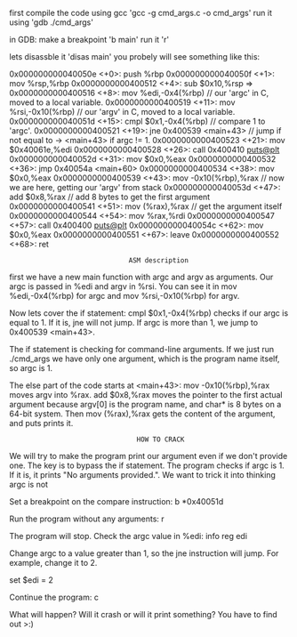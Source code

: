 first compile the code using gcc 'gcc -g cmd_args.c -o cmd_args'
run it using 'gdb ./cmd_args'

in GDB:
make a breakpoint 'b main'
run it 'r'

lets disassble it 'disas main'
you probely will see something like this:

   0x000000000040050e <+0>:	push   %rbp
   0x000000000040050f <+1>:	mov    %rsp,%rbp
   0x0000000000400512 <+4>:	sub    $0x10,%rsp
=> 0x0000000000400516 <+8>:	mov    %edi,-0x4(%rbp)         // our 'argc' in C, moved to a local variable.
   0x0000000000400519 <+11>:	mov    %rsi,-0x10(%rbp)        // our 'argv' in C, moved to a local variable.
   0x000000000040051d <+15>:	cmpl   $0x1,-0x4(%rbp)         // compare 1 to 'argc'.
   0x0000000000400521 <+19>:	jne    0x400539 <main+43>      // jump if not equal to -> <main+43> if argc != 1.
   0x0000000000400523 <+21>:	mov    $0x40061e,%edi
   0x0000000000400528 <+26>:	call   0x400410 <puts@plt>
   0x000000000040052d <+31>:	mov    $0x0,%eax
   0x0000000000400532 <+36>:	jmp    0x40054a <main+60>
   0x0000000000400534 <+38>:	mov    $0x0,%eax
   0x0000000000400539 <+43>:	mov    -0x10(%rbp),%rax        // now we are here, getting our 'argv' from stack
   0x000000000040053d <+47>:	add    $0x8,%rax               // add 8 bytes to get the first argument
   0x0000000000400541 <+51>:	mov    (%rax),%rax             // get the argument itself
   0x0000000000400544 <+54>:	mov    %rax,%rdi
   0x0000000000400547 <+57>:	call   0x400400 <puts@plt>
   0x000000000040054c <+62>:	mov    $0x0,%eax
   0x0000000000400551 <+67>:	leave
   0x0000000000400552 <+68>:	ret

                                  ASM description

first we have a new main function with argc and argv as arguments.
Our argc is passed in %edi and argv in %rsi.
You can see it in mov %edi,-0x4(%rbp) for argc and mov %rsi,-0x10(%rbp) for argv.

Now lets cover the if statement:
cmpl $0x1,-0x4(%rbp) checks if our argc is equal to 1. If it is, jne will not jump.
If argc is more than 1, we jump to 0x400539 <main+43>.

The if statement is checking for command-line arguments. If we just run ./cmd_args we have only one argument, which is the program name itself, so argc is 1.

The else part of the code starts at <main+43>:
mov -0x10(%rbp),%rax moves argv into %rax.
add $0x8,%rax moves the pointer to the first actual argument because argv[0] is the program name, and char* is 8 bytes on a 64-bit system.
Then mov (%rax),%rax gets the content of the argument, and puts prints it.

                                    HOW TO CRACK

We will try to make the program print our argument even if we don't provide one.
The key is to bypass the if statement. The program checks if argc is 1. If it is, it prints "No arguments provided.". We want to trick it into thinking argc is not 

Set a breakpoint on the compare instruction: b *0x40051d

Run the program without any arguments: r

The program will stop. Check the argc value in %edi: info reg edi

Change argc to a value greater than 1, so the jne instruction will jump. For example, change it to 2.

set $edi = 2

Continue the program: c

What will happen? Will it crash or will it print something? You have to find out >:)
